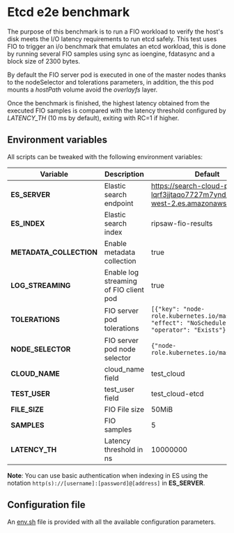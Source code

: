 # Etcd e2e benchmark

The purpose of this benchmark is to run a FIO workload to verify the host's disk meets the I/O latency requirements to run etcd safely.
This test uses FIO to trigger an i/o benchmark that emulates an etcd workload, this is done by running several FIO samples using sync as ioengine, fdatasync and a block size of 2300 bytes.

By default the FIO server pod is executed in one of the master nodes thanks to the nodeSelector and tolerations parameters, in addition, the this pod mounts a *hostPath* volume avoid the *overlayfs* layer. 

Once the benchmark is finished, the highest latency obtained from the executed FIO samples is compared with the latency threshold configured by *LATENCY_TH* (10 ms by default), exiting with RC=1 if higher.
 
## Environment variables

All scripts can be tweaked with the following environment variables:

| Variable             | Description                         | Default |
|----------------------|-------------------------------------|---------|
| **ES_SERVER**        | Elastic search endpoint         | https://search-cloud-perf-lqrf3jjtaqo7727m7ynd2xyt4y.us-west-2.es.amazonaws.com|
| **ES_INDEX**         | Elastic search index            | ripsaw-fio-results |
| **METADATA_COLLECTION**    | Enable metadata collection | true |
| **LOG_STREAMING**    | Enable log streaming of FIO client pod | true |
| **TOLERATIONS**      | FIO server pod tolerations | `[{"key": "node-role.kubernetes.io/master", "effect": "NoSchedule", "operator": "Exists"}]` |
| **NODE_SELECTOR**    | FIO server pod node selector | `{"node-role.kubernetes.io/master": ""}` |
| **CLOUD_NAME**       | cloud_name field | test_cloud |
| **TEST_USER**        | test_user field | test_cloud-etcd |
| **FILE_SIZE**        | FIO File size | 50MiB |
| **SAMPLES**          | FIO samples | 5 |
| **LATENCY_TH**       | Latency threshold in ns | 10000000 |

**Note**: You can use basic authentication when indexing in ES using the notation `http(s)://[username]:[password]@[address]` in **ES_SERVER**.

## Configuration file

An [env.sh](env.sh) file is provided with all the available configuration parameters.

